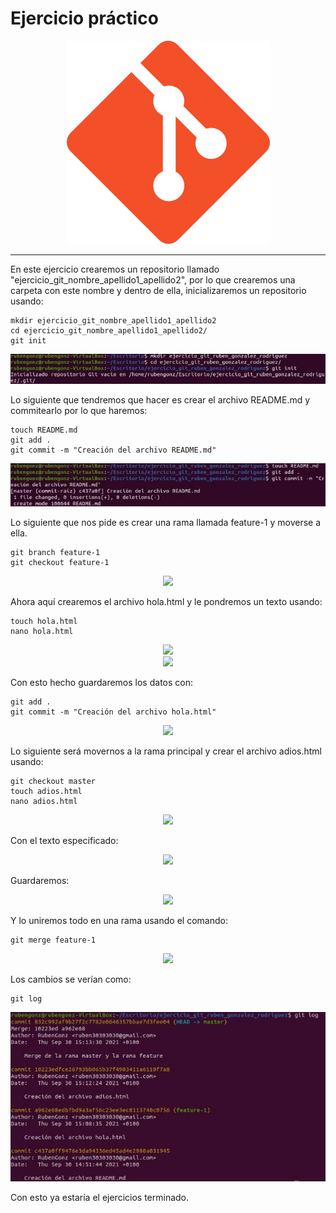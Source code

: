﻿# Ejercicio práctico

<div align="center">
    <img src="../Imágenes/Ejercicio práctico/Portada.png"/>
</div>

---

En este ejercicio crearemos un repositorio llamado "ejercicio_git_nombre_apellido1_apellido2", por lo que crearemos una carpeta con este nombre y dentro de ella, inicializaremos un repositorio usando:

```console
mkdir ejercicio_git_nombre_apellido1_apellido2
cd ejercicio_git_nombre_apellido1_apellido2/
git init
```

<div align="center">
    <img src="../Imágenes/Ejercicio práctico/InicializarRepositorio.png"/>
</div>

Lo siguiente que tendremos que hacer es crear el archivo README.md y commitearlo por lo que haremos:

```console
touch README.md
git add .
git commit -m "Creación del archivo README.md"
```

<div align="center">
    <img src="../Imágenes/Ejercicio práctico/CommitReadMe.png"/>
</div>

Lo siguiente que nos pide es crear una rama llamada feature-1 y moverse a ella.

```console
git branch feature-1
git checkout feature-1
```

<div align="center">
    <img src="../Imágenes/Ejercicio práctico/GitBranch1.png"/>
</div>

Ahora aquí crearemos el archivo hola.html y le pondremos un texto usando:

```console
touch hola.html
nano hola.html
```

<div align="center">
    <img src="../Imágenes/Ejercicio práctico/CrearHola.png"/>
</div>

<div align="center">
    <img src="../Imágenes/Ejercicio práctico/NanoHola.png"/>
</div>

Con esto hecho guardaremos los datos con:

```console
git add .
git commit -m "Creación del archivo hola.html"
```

<div align="center">
    <img src="../Imágenes/Ejercicio práctico/CommitHola.png"/>
</div>

Lo siguiente será movernos a la rama principal y crear el archivo adios.html usando:

```console
git checkout master
touch adios.html
nano adios.html
```

<div align="center">
    <img src="../Imágenes/Ejercicio práctico/CrearAdios.png"/>
</div>

Con el texto especificado:

<div align="center">
    <img src="../Imágenes/Ejercicio práctico/NanoAdios.png"/>
</div>

Guardaremos:

<div align="center">
    <img src="../Imágenes/Ejercicio práctico/CommitAdios.png"/>
</div>

Y lo uniremos todo en una rama usando el comando:

```console
git merge feature-1
```

<div align="center">
    <img src="../Imágenes/Ejercicio práctico/GitMerge.png"/>
</div>

Los cambios se verían como:

```console
git log
```

<div align="center">
    <img src="../Imágenes/Ejercicio práctico/GitLog.png"/>
</div>

Con esto ya estaría el ejercicios terminado.